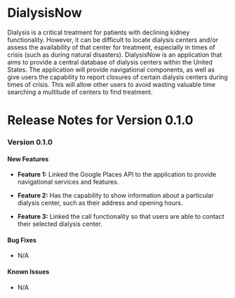 # DialysisNow

Dialysis is a critical treatment for patients with declining kidney functionality. However, it can be difficult
to locate dialysis centers and/or assess the availability of that center for treatment, especially in times of crisis 
(such as during natural disasters). 
DialysisNow is an application that aims to provide a central database of
dialysis centers within the United States.
The application will provide navigational components, as well as give
users the capability to report closures of certain dialysis centers
during times of crisis. This will allow other users to avoid wasting
valuable time searching a multitude of centers to find treatment.

# Release Notes for Version 0.1.0

### Version 0.1.0
#### New Features
* **Feature 1:** Linked the Google Places API to the application to provide
  navigational services and features.

* **Feature 2:** Has the capability to show information about a particular
  dialysis center, such as their address and opening hours.

* **Feature 3:** Linked the call functionality so that users are able to contact
  their selected dialysis center.

#### Bug Fixes
* N/A

#### Known Issues
* N/A
